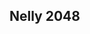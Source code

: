 <script type="text/javascript" src="processing.js"></script>

## Nelly 2048
<canvas data-processing-sources="nelly2048/nelly2048.pde"></canvas>
